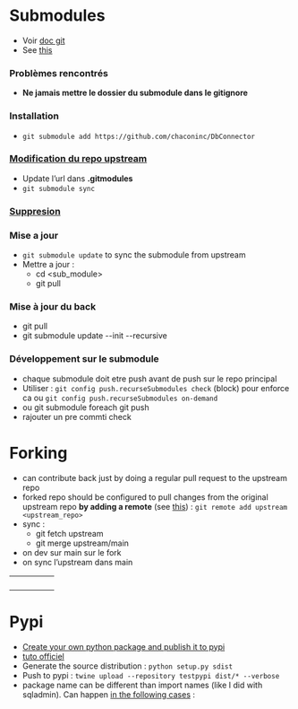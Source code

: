 # Submodules

- Voir [doc git](https://git-scm.com/book/en/v2/Git-Tools-Submodules)
- See [this](https://shunsvineyard.info/2019/12/23/using-git-submodule-and-develop-mode-to-manage-python-projects/)



### Problèmes rencontrés 

- **Ne jamais mettre le dossier du submodule dans le gitignore**



### Installation

- `git submodule add https://github.com/chaconinc/DbConnector`

### [Modification du repo upstream](https://stackoverflow.com/questions/11637175/swap-git-submodule-with-own-fork)

- Update l’url dans **.gitmodules**
- `git submodule sync`

### [Suppresion](https://stackoverflow.com/questions/1260748/how-do-i-remove-a-submodule)

### Mise a jour

- `git submodule update` to sync the submodule from upstream
- Mettre a jour : 
  - cd <sub_module>
  - git pull



### Mise à jour du back

- git pull
- git submodule update --init --recursive



### Développement sur le submodule

- chaque submodule doit etre push avant de push sur le repo principal
- Utiliser : `git config push.recurseSubmodules check` (block) pour enforce ca ou `git config push.recurseSubmodules on-demand`
- ou git submodule foreach git push
- rajouter un pre commti check



# Forking

- can contribute back just by doing a regular pull request to the upstream repo
- forked repo should be configured to pull changes from the original upstream repo  **by adding a remote** (see [this](https://www.youtube.com/watch?v=a_FLqX3vGR4)) : `git remote add upstream <upstream_repo>`
- sync :
  - git fetch upstream
  - git merge upstream/main
- on dev sur main sur le fork
- on sync l’upstream dans main



|      |      |      |      |      |
| ---- | ---- | ---- | ---- | ---- |
|      |      |      |      |      |
|      |      |      |      |      |
|      |      |      |      |      |
|      |      |      |      |      |



# Pypi

- [Create your own python package and publish it to pypi](https://towardsdatascience.com/create-your-own-python-package-and-publish-it-into-pypi-9306a29bc116)
- [tuto officiel](https://packaging.python.org/en/latest/guides/using-testpypi/)
- Generate the source distribution : `python setup.py sdist`
- Push to pypi : `twine upload --repository testpypi dist/* --verbose` 
- package name can be different than import names (like I did with sqladmin). Can happen [in the following cases](https://stackoverflow.com/questions/54886143/why-are-some-python-package-names-different-than-their-import-name) : 
